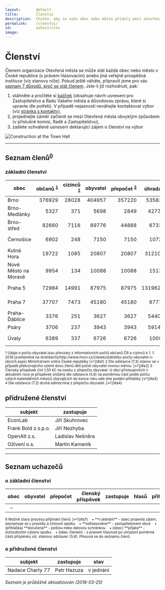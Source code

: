 ```yaml
---
layout:       default
title:        Členství
description:  Chcete, aby se vaše obec nebo město přidaly mezi otevřená města?
permalink:    /clenstvi/
id:           autocircles
image:
---
```


# Členství
Členem organizace Otevřená města se může stát každá obec nebo město v České republice (s právem hlasovacím) anebo jiná veřejně prospěšná instituce (viz stanovy níže). Pokud ještě váháte, připravili jsme pro vás [seznam 7 důvodů, proč se stát členem](/clenstvi/motivace/). Jste-li již rozhodnuti, pak:

1. stáhněte a pročtěte si [balíček](/balicek/) (obsahuje návrh usnesení pro Zastupitelstvo a Radu Vašeho města a důvodovou zprávu, které si upravte dle potřeb). V případě nejasností neváhejte kontaktovat výbor (viz [stránka s kontakty](/kontakty/)),
2. projednejte záměr začlenit se mezi Otevřená města obvyklým způsobem (v příslušné komisi, Radě a Zastupitelstvu),
3. zašlete schválené usnesení deklarující zájem o členství na výbor

![Construction at the Town Hall](/media/thumbnails/construction.jpg)

----

## <span id="Seznam_členů">Seznam členů</span><sup id="a0">[0](#f0)</sup>

### základní členství

obec | občanů&nbsp;<sup id="a1">[1](#f1)</sup> | cizinců &nbsp;<sup id="a1">[1](#f1)</sup> | obyvatel | přepočet&nbsp;<sup id="a2">[2](#f2)</sup> | úhrada&nbsp;<sup id="a3">[3](#f3)</sup> | zastupuje | hlasů&nbsp;<sup id="a4">[4](#f4)</sup> | členství
--- | ---:| ---:| ---:| ---:| ---:| --- | ---:| ---
Brno | 376929 | 28028 | 404957 | 357220 | 535830 | Jiří Ulip | 636 | zakládající
Brno-Medlánky | 5327 | 371 | 5698 | 2849 | 4273,5 | Kateřina Žůrková | 75 | 2016-07
Brno-střed | 82660 | 7116 | 89776 | 44888 | 67332 | Svatopluk Bartík | 300 | zakládající
Černošice | 6902 | 248 | 7150 | 7150 | 10725 | Tomáš Kratochvíl | 85 | zakládající
Kutná Hora | 19722 | 1085 | 20807 | 20807 | 31210,5 | Lukáš Jelínek | 144 | 2016-06
Nové Město na Moravě | 9954 | 134 | 10088 | 10088 | 15132 | Michal Šmarda | 100 | zakládající
Praha 5 | 72984 | 14991 | 87975 | 87975 | 131962,5 | Viktor Čahoj | 297 | zakládající
Praha 7 | 37707 | 7473 | 45180 | 45180 | 67770 | Ondřej Profant | 213 | 2016-06
Praha-Ďáblice | 3376 | 251 | 3627 | 3627 | 5440,5 | Radimír Rexa | 60 | 2016-07
Psáry | 3706 | 237 | 3943 | 3943 | 5914,5 | Vít Olmr | 63 | zakládající
Úvaly | 6389 | 337 | 6726 | 6726 | 10089 |  Petr Borecký | 82 | 2016-08

<sup>
<span id="f1">1</span> Údaje o počtu obyvatel jsou převzaty z informativních počtů občanů ČR a cizinců k 1. 1. 2018 [zveřejněné na stránkách](http://www.mvcr.cz/clanek/statistiky-pocty-obyvatel-v-obcich.aspx) Ministrstvem vnitra České republiky [↩](#a1)   
<span id="f2">2</span> Dle odstavce (7.3) stanov se v případě překrývajícího uzemí dvou členů dělí počet obyvatel rovnou měrou. [↩](#a2)   
<span id="f3">3</span> Členský příspěvek činí 1,50 Kč na osobu z přepočtu obyvatel. U obcí přistoupivších v aktuálním roce je příspěvek snížený dle odstavce (5.6) na poměrnou část podle počtu celých kalendářních měsíců zbývajících do konce roku ode dne podání přihlášky [↩](#a3)  
<span id="f4">4</span> Dle odstavce (7.2) druhá odmocnina z přepočtu obyvatel. [↩](#a4)  
</sup>

## přidružené členství

subjekt | zastupuje
--- | ---
EconLab | Jiří Skuhrovec
Frank Bold z.s.p.o. | Jiří Nezhyba
OpenAlt z.s. | Ladislav Nešněra
Oživení o.s. | Martin Kameník

----

## <span id="Seznam_uchazečů">Seznam uchazečů</span>

### o základní členství

obec | obyvatel | přepočet | členský příspěvek | zastupuje | hlasů | přihláška | stav&nbsp;<sup id="a6">[6](#f7)</sup>
--- | ---:| ---:| ---:| --- | ---:| --- | ---
&nbsp;&nbsp;&ndash; |  |  |  |  |  |  |

<sup>
<span id="f6">6</span> Možné stavy procesu přijímání členů: [↩](#a7)  
&nbsp;&nbsp;&nbsp;&bull; **v jednání** - obec projevila zájem, seznamuje se s pravidly a činností spolku  
&nbsp;&nbsp;&nbsp;&bull; **odhlasováno** - zastupitelstvem obce  
&nbsp;&nbsp;&nbsp;&bull; (přihláška) **doručena** - poštou nebo datovou schránkou  
&nbsp;&nbsp;&nbsp;&bull; (obec) **přijata** - rozhodnutím výboru spolku  
&nbsp;&nbsp;&nbsp;&bull; (obec členem) - s právem hlasovat po uhrazení poměrné části příspěvku viz. stanovy odstavec (5.6). Přesuvá se do seznamu členů  
</sup>

### o přidružené členství

subjekt | zastupuje | stav
--- | --- | ---
Nadace Charty 77 | Petr Hazuza | v jednání

<!--
&nbsp;&nbsp;&ndash; |  |
-->
*Seznam je průběžně aktualizován (2018-03-25)*
